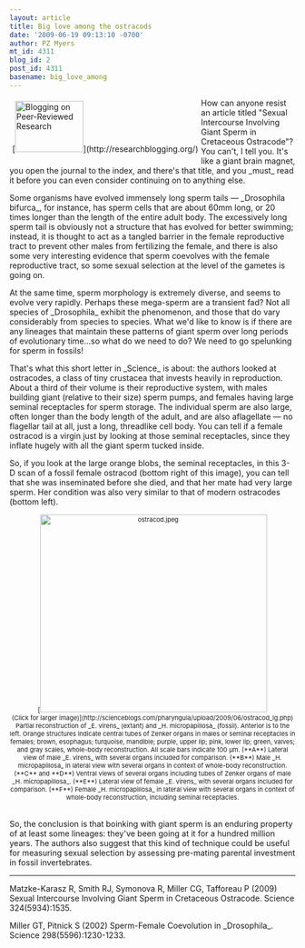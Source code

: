 ```yaml
---
layout: article
title: Big love among the ostracods
date: '2009-06-19 09:13:10 -0700'
author: PZ Myers
mt_id: 4311
blog_id: 2
post_id: 4311
basename: big_love_among
---
```

<div markdown="block" style="float: left; padding: 5px;">
[<img src="http://scienceblogs.com/pharyngula/rb.png" alt="Blogging on Peer-Reviewed Research" width="120" height="90" />](http://researchblogging.org/)
</div>


<p>How can anyone resist an article titled "Sexual Intercourse Involving Giant Sperm in Cretaceous Ostracode"? You can't, I tell you. It's like a giant brain magnet, you open the journal to the index, and there's that title, and you _must_ read it before you can even consider continuing on to anything else.</p>

<p>Some organisms have evolved immensely long sperm tails &mdash; _Drosophila bifurca_, for instance, has sperm cells that are about 60mm long, or 20 times longer than the length of the entire adult body. The excessively long sperm tail is obviously not a structure that has evolved for better swimming; instead, it is thought to act as a tangled barrier in the female reproductive tract to prevent other males from fertilizing the female, and there is also some very interesting evidence that sperm coevolves with the female reproductive tract, so  some sexual selection at the level of the gametes is going on.</p>

<p>At the same time, sperm morphology is extremely diverse, and seems to evolve very rapidly. Perhaps these mega-sperm are a transient fad? Not all species of _Drosophila_ exhibit the phenomenon, and those that do vary considerably from species to species. What we'd like to know is if there are any lineages that maintain these patterns of giant sperm over long periods of evolutionary time&hellip;so what do we need to do? We need to go spelunking for sperm in fossils!</p>

<p>That's what this short letter in _Science_ is about: the authors looked at ostracodes, a class of tiny crustacea that invests heavily in reproduction. About a third of their volume is their reproductive system, with males building giant (relative to their size) sperm pumps, and females having large seminal receptacles for sperm storage. The individual sperm are also large, often longer than the body length of the adult, and are also aflagellate &mdash; no flagellar tail at all, just a long, threadlike cell body. You can tell if a female ostracod is a virgin just by looking at those seminal receptacles, since they inflate hugely with all the giant sperm tucked inside.</p>

<p>So, if you look at the large orange blobs, the seminal receptacles, in this 3-D scan of a fossil female ostracod (bottom right of this image), you can tell that she was inseminated before she died, and that her mate had very large sperm. Her condition was also very similar to that of modern ostracodes (bottom left). </p>


<div markdown="block" style="text-align: center; font-size: 11px;">
[<img src="http://scienceblogs.com/pharyngula/upload/2009/06/ostracod.jpeg" alt="ostracod.jpeg" width="400" height="348" /><br />(Click for larger image)](http://scienceblogs.com/pharyngula/upload/2009/06/ostracod_lg.php)<br />Partial reconstruction of _E. virens_ (extant) and _H. micropapillosa_ (fossil). Anterior is to the left. Orange structures indicate central tubes of Zenker organs in males or seminal receptacles in females; brown, esophagus; turquoise, mandible; purple, upper lip; pink, lower lip; green, valves; and gray scales, whole-body reconstruction. All scale bars indicate 100 &#181;m. (**A**) Lateral view of male _E. virens_ with several organs included for comparison. (**B**) Male _H. micropapillosa_ in lateral view with several organs in context of whole-body reconstruction. (**C** and **D**) Ventral views of several organs including tubes of Zenker organs of male _H. micropapillosa_. (**E**) Lateral view of female _E. virens_ with several organs included for comparison. (**F**) Female _H. micropapillosa_ in lateral view with several organs in context of whole-body reconstruction, including seminal receptacles.
</div>


<br />

<p>So, the conclusion is that boinking with giant sperm is an enduring property of at least some lineages: they've been going at it for a hundred million years. The authors also suggest that this kind of technique could be useful for measuring sexual selection by assessing pre-mating parental investment in fossil invertebrates.</p>

*********

<p>Matzke-Karasz R, Smith RJ, Symonova R, Miller CG, Tafforeau P (2009) Sexual Intercourse Involving Giant Sperm in Cretaceous Ostracode. Science 324(5934):1535.</p>

<p>Miller GT, Pitnick S (2002) Sperm-Female Coevolution in _Drosophila_. Science 298(5596):1230-1233.</p>
